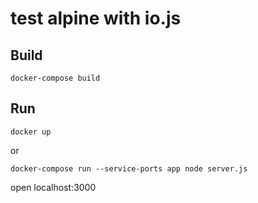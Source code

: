# test alpine with io.js

## Build

    docker-compose build

## Run

    docker up

or

    docker-compose run --service-ports app node server.js

open localhost:3000
